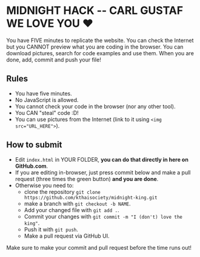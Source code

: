 # MIDNIGHT HACK -- CARL GUSTAF WE LOVE YOU :heart:

You have FIVE minutes to replicate the website. You can check the Internet but you CANNOT preview what you are coding in the browser. You can download pictures, search for code examples and use them. When you are done, add, commit and push your file!

## Rules
- You have five minutes.
- No JavaScript is allowed.
- You cannot check your code in the browser (nor any other tool).
- You CAN "steal" code :D!
- You can use pictures from the Internet (link to it using `<img src="URL_HERE">`).

## How to submit
- Edit `index.html` in YOUR FOLDER, **you can do that directly in here on GitHub.com**.
- If you are editing in-browser, just press commit below and make a pull request (three times the green button) **and you are done**.
- Otherwise you need to:
  + clone the repository `git clone https://github.com/kthaisociety/midnight-king.git`
  + make a branch with `git checkout -b NAME`.
  + Add your changed file with `git add .`.
  + Commit your changes with `git commit -m "I (don't) love the king"`.
  + Push it with `git push`.
  + Make a pull request via GitHub UI.

Make sure to make your commit and pull request before the time runs out!
